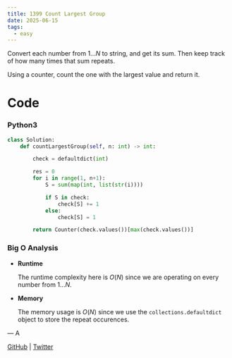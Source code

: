 ```yaml
---
title: 1399 Count Largest Group
date: 2025-06-15
tags:
  - easy
---
```


Convert each number from $1...N$ to string, and get its sum. Then keep track of how many times that sum repeats.

Using a counter, count the one with the largest value and return it.

# Code

### Python3

```python
class Solution:
    def countLargestGroup(self, n: int) -> int:

        check = defaultdict(int)

        res = 0
        for i in range(1, n+1):
            S = sum(map(int, list(str(i))))

            if S in check:
                check[S] += 1
            else:
                check[S] = 1

        return Counter(check.values())[max(check.values())]
```

### Big O Analysis

- **Runtime**

  The runtime complexity here is $O(N)$ since we are operating on every number from $1...N$.

- **Memory**

  The memory usage is $O(N)$ since we use the `collections.defaultdict` object to store the repeat occurences.

— A

[GitHub](https://github.com/athkdev) | [Twitter](https://twitter.com/athkdev)
